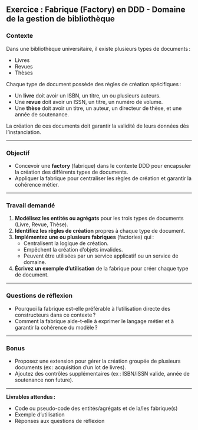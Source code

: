 ## Exercice : Fabrique (Factory) en DDD - Domaine de la gestion de bibliothèque

### **Contexte**

Dans une bibliothèque universitaire, il existe plusieurs types de documents :  
- Livres  
- Revues  
- Thèses

Chaque type de document possède des règles de création spécifiques :
- Un **livre** doit avoir un ISBN, un titre, un ou plusieurs auteurs.
- Une **revue** doit avoir un ISSN, un titre, un numéro de volume.
- Une **thèse** doit avoir un titre, un auteur, un directeur de thèse, et une année de soutenance.

La création de ces documents doit garantir la validité de leurs données dès l’instanciation.

---

### **Objectif**

- Concevoir une **factory** (fabrique) dans le contexte DDD pour encapsuler la création des différents types de documents.
- Appliquer la fabrique pour centraliser les règles de création et garantir la cohérence métier.

---

### **Travail demandé**

1. **Modélisez les entités ou agrégats** pour les trois types de documents (Livre, Revue, Thèse).
2. **Identifiez les règles de création** propres à chaque type de document.
3. **Implémentez une ou plusieurs fabriques** (factories) qui :
   - Centralisent la logique de création.
   - Empêchent la création d’objets invalides.
   - Peuvent être utilisées par un service applicatif ou un service de domaine.
4. **Écrivez un exemple d’utilisation** de la fabrique pour créer chaque type de document.

---

### **Questions de réflexion**

- Pourquoi la fabrique est-elle préférable à l’utilisation directe des constructeurs dans ce contexte ?
- Comment la fabrique aide-t-elle à exprimer le langage métier et à garantir la cohérence du modèle ?

---

### **Bonus**

- Proposez une extension pour gérer la création groupée de plusieurs documents (ex : acquisition d’un lot de livres).
- Ajoutez des contrôles supplémentaires (ex : ISBN/ISSN valide, année de soutenance non future).

---

**Livrables attendus :**
- Code ou pseudo-code des entités/agrégats et de la/les fabrique(s)
- Exemple d’utilisation
- Réponses aux questions de réflexion
